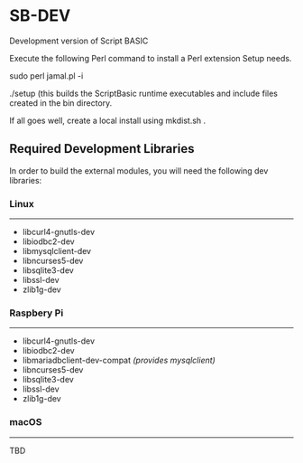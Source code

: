 # SB-DEV

Development version of Script BASIC

Execute the following Perl command to install a Perl extension Setup needs.

sudo perl jamal.pl -i

./setup   (this builds the ScriptBasic runtime executables and include files created in the bin directory.

If all goes well, create a local install using mkdist.sh <dest dir>.



## Required Development Libraries
In order to build the external modules, you will need the following dev libraries:

### Linux
---
* libcurl4-gnutls-dev
* libiodbc2-dev
* libmysqlclient-dev
* libncurses5-dev
* libsqlite3-dev
* libssl-dev
* zlib1g-dev

### Raspbery Pi
---
* libcurl4-gnutls-dev
* libiodbc2-dev
* libmariadbclient-dev-compat *(provides mysqlclient)*
* libncurses5-dev
* libsqlite3-dev
* libssl-dev
* zlib1g-dev

### macOS
---
TBD

